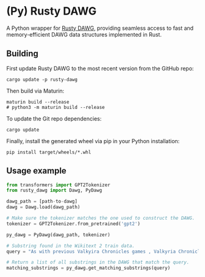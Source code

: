 # (Py) Rusty DAWG

A Python wrapper for [Rusty DAWG](https://github.com/viking-sudo-rm/rusty-dawg), providing seamless access to fast and memory-efficient DAWG data structures implemented in Rust.

## Building

First update Rusty DAWG to the most recent version from the GitHub repo:

```
cargo update -p rusty-dawg
```

Then build via Maturin:

```
maturin build --release
# python3 -m maturin build --release
```

To update the Git repo dependencies:

```
cargo update
```

Finally, install the generated wheel via pip in your Python installation:

```
pip install target/wheels/*.whl
```

## Usage example

```python
from transformers import GPT2Tokenizer
from rusty_dawg import Dawg, PyDawg

dawg_path = [path-to-dawg]
dawg = Dawg.load(dawg_path)

# Make sure the tokenizer matches the one used to construct the DAWG.
tokenizer = GPT2Tokenizer.from_pretrained('gpt2')

py_dawg = PyDawg(dawg_path, tokenizer)

# Substring found in the Wikitext 2 train data.
query = "As with previous Valkyira Chronicles games , Valkyria Chronicles III"

# Return a list of all substrings in the DAWG that match the query.
matching_substrings = py_dawg.get_matching_substrings(query)
```
